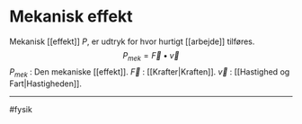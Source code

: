 # Mekanisk effekt
Mekanisk [[effekt]] $P$, er udtryk for hvor hurtigt [[arbejde]] tilføres.
$$P_{mek} = \vec{F} \bullet \vec{v}$$
$P_{mek}$ : Den mekaniske [[effekt]].
$\vec{F}$ : [[Krafter|Kraften]].
$\vec{v}$ : [[Hastighed og Fart|Hastigheden]].

---
#fysik